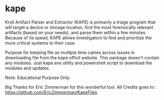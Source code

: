 # kape
Kroll Artifact Parser and Extractor (KAPE) is primarily a triage program that will target a device or storage location, find the most forensically relevant artifacts (based on your needs), and parse them within a few minutes. Because of its speed, KAPE allows investigators to find and prioritize the more critical systems to their case.

Purpose for keeping file as multiple time cames across issues in downloading file from the kape officil website. This package doesn't contain any modules. Just kape.exe utility and powershell script to download the modules and updates.

Note: Educational Purpose Only.

Big Thanks for Eric Zimmerman for this wonderful tool.
All Credits goes to : https://github.com/EricZimmerman/KapeFiles
